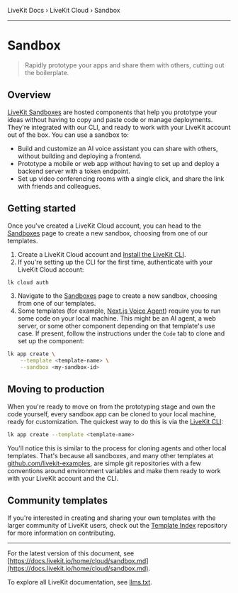 LiveKit Docs › LiveKit Cloud › Sandbox

---

# Sandbox

> Rapidly prototype your apps and share them with others, cutting out the boilerplate.

## Overview

[LiveKit Sandboxes](https://cloud.livekit.io/projects/p_/sandbox) are hosted components that help you prototype your ideas without having to copy and paste code or manage deployments. They're integrated with our CLI, and ready to work with your LiveKit account out of the box. You can use a sandbox to:

- Build and customize an AI voice assistant you can share with others, without building and deploying a frontend.
- Prototype a mobile or web app without having to set up and deploy a backend server with a token endpoint.
- Set up video conferencing rooms with a single click, and share the link with friends and colleagues.

## Getting started

Once you've created a LiveKit Cloud account, you can head to the [Sandboxes](https://cloud.livekit.io/projects/p_/sandbox) page to create a new sandbox, choosing from one of our templates.

1. Create a LiveKit Cloud account and [Install the LiveKit CLI](https://docs.livekit.io/home/cli.md).
2. If you're setting up the CLI for the first time, authenticate with your LiveKit Cloud account:

```bash
lk cloud auth

```
3. Navigate to the [Sandboxes](https://cloud.livekit.io/projects/p_/sandbox) page to create a new sandbox, choosing from one of our templates.
4. Some templates (for example, [Next.js Voice Agent](https://github.com/livekit-examples/agent-starter-react)) require you to run some code on your local machine. This might be an AI agent, a web server, or some other component depending on that template's use case. If present, follow the instructions under the `Code` tab to clone and set up the component:

```bash
lk app create \
    --template <template-name> \
    --sandbox <my-sandbox-id>

```

## Moving to production

When you're ready to move on from the prototyping stage and own the code yourself, every sandbox app can be cloned to your local machine, ready for customization. The quickest way to do this is via the [LiveKit CLI](https://docs.livekit.io/home/cli.md):

```bash
lk app create --template <template-name>

```

You'll notice this is similar to the process for cloning agents and other local templates. That's because all sandboxes, and many other templates at [github.com/livekit-examples](https://github.com/livekit-examples), are simple git repositories with a few conventions around environment variables and make them ready to work with your LiveKit account and the CLI.

## Community templates

If you're interested in creating and sharing your own templates with the larger community of LiveKit users, check out the [Template Index](https://github.com/livekit-examples/index) repository for more information on contributing.

---


For the latest version of this document, see [https://docs.livekit.io/home/cloud/sandbox.md](https://docs.livekit.io/home/cloud/sandbox.md).

To explore all LiveKit documentation, see [llms.txt](https://docs.livekit.io/llms.txt).